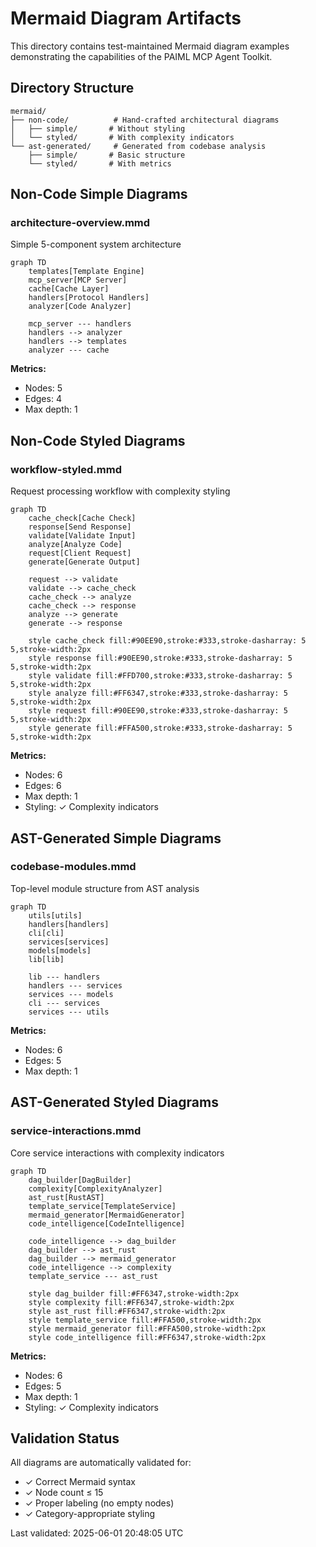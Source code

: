 # Mermaid Diagram Artifacts

This directory contains test-maintained Mermaid diagram examples demonstrating the capabilities of the PAIML MCP Agent Toolkit.

## Directory Structure

```
mermaid/
├── non-code/          # Hand-crafted architectural diagrams
│   ├── simple/       # Without styling
│   └── styled/       # With complexity indicators
└── ast-generated/     # Generated from codebase analysis
    ├── simple/       # Basic structure
    └── styled/       # With metrics
```

## Non-Code Simple Diagrams

### architecture-overview.mmd

Simple 5-component system architecture

```mermaid
graph TD
    templates[Template Engine]
    mcp_server[MCP Server]
    cache[Cache Layer]
    handlers[Protocol Handlers]
    analyzer[Code Analyzer]

    mcp_server --- handlers
    handlers --> analyzer
    handlers --> templates
    analyzer --- cache
```

**Metrics:**
- Nodes: 5
- Edges: 4
- Max depth: 1

## Non-Code Styled Diagrams

### workflow-styled.mmd

Request processing workflow with complexity styling

```mermaid
graph TD
    cache_check[Cache Check]
    response[Send Response]
    validate[Validate Input]
    analyze[Analyze Code]
    request[Client Request]
    generate[Generate Output]

    request --> validate
    validate --> cache_check
    cache_check --> analyze
    cache_check --> response
    analyze --> generate
    generate --> response

    style cache_check fill:#90EE90,stroke:#333,stroke-dasharray: 5 5,stroke-width:2px
    style response fill:#90EE90,stroke:#333,stroke-dasharray: 5 5,stroke-width:2px
    style validate fill:#FFD700,stroke:#333,stroke-dasharray: 5 5,stroke-width:2px
    style analyze fill:#FF6347,stroke:#333,stroke-dasharray: 5 5,stroke-width:2px
    style request fill:#90EE90,stroke:#333,stroke-dasharray: 5 5,stroke-width:2px
    style generate fill:#FFA500,stroke:#333,stroke-dasharray: 5 5,stroke-width:2px
```

**Metrics:**
- Nodes: 6
- Edges: 6
- Max depth: 1
- Styling: ✓ Complexity indicators

## AST-Generated Simple Diagrams

### codebase-modules.mmd

Top-level module structure from AST analysis

```mermaid
graph TD
    utils[utils]
    handlers[handlers]
    cli[cli]
    services[services]
    models[models]
    lib[lib]

    lib --- handlers
    handlers --- services
    services --- models
    cli --- services
    services --- utils
```

**Metrics:**
- Nodes: 6
- Edges: 5
- Max depth: 1

## AST-Generated Styled Diagrams

### service-interactions.mmd

Core service interactions with complexity indicators

```mermaid
graph TD
    dag_builder[DagBuilder]
    complexity[ComplexityAnalyzer]
    ast_rust[RustAST]
    template_service[TemplateService]
    mermaid_generator[MermaidGenerator]
    code_intelligence[CodeIntelligence]

    code_intelligence --> dag_builder
    dag_builder --> ast_rust
    dag_builder --> mermaid_generator
    code_intelligence --> complexity
    template_service --- ast_rust

    style dag_builder fill:#FF6347,stroke-width:2px
    style complexity fill:#FF6347,stroke-width:2px
    style ast_rust fill:#FF6347,stroke-width:2px
    style template_service fill:#FFA500,stroke-width:2px
    style mermaid_generator fill:#FFA500,stroke-width:2px
    style code_intelligence fill:#FF6347,stroke-width:2px
```

**Metrics:**
- Nodes: 6
- Edges: 5
- Max depth: 1
- Styling: ✓ Complexity indicators

## Validation Status

All diagrams are automatically validated for:
- ✓ Correct Mermaid syntax
- ✓ Node count ≤ 15
- ✓ Proper labeling (no empty nodes)
- ✓ Category-appropriate styling

Last validated: 2025-06-01 20:48:05 UTC
